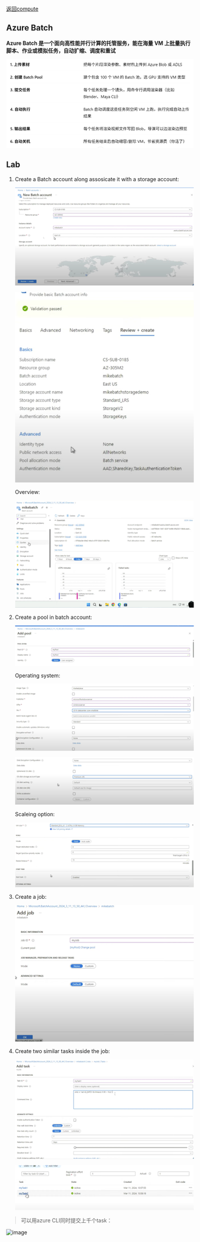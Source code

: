 [返回compute](https://github.com/RookieToExpert/interview/blob/main/Cloud/Compute/compute.md)
## Azure Batch
**Azure Batch 是一个面向高性能并行计算的托管服务，能在海量 VM 上批量执行脚本、作业或模拟任务，自动扩缩、调度和重试**

![alt text](image.png)

## Lab

1. Create a Batch account along assosicate it with a storage account:

    ![alt text](image-3.png)

    ![alt text](image-4.png)

    Overview:

    ![alt text](image-5.png)

2. Create a pool in batch account:

    ![alt text](image-6.png)

    Operating system:

    ![alt text](image-8.png)

    ![alt text](image-9.png)

    Scaleing option:

    ![alt text](image-10.png)

3. Create a job:

    ![alt text](image-11.png)

4. Create two similar tasks inside the job:

    ![alt text](image-12.png)
    
    ![alt text](image-13.png)

> 可以用azure CLI同时提交上千个task：

<img width="974" height="414" alt="image" src="https://github.com/user-attachments/assets/b1e291e4-59a0-47c5-9ef6-f2adb50c0271" />

